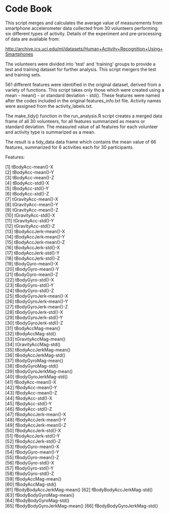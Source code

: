 # Code Book

This script merges and calculates the average value of measurements from smartphone accelerometer data collected from 30 volunteers performing six different types of activity. Details of the experiment and pre-processing of data are available from: 

http://archive.ics.uci.edu/ml/datasets/Human+Activity+Recognition+Using+Smartphones 

The volunteers were divided into 'test' and 'training' groups to provide a test and training dataset for further analysis. This script mergers the test and training sets. 

561 different features were identified in the original dataset, derived from a variety of functions. This script takes only those which were created using a mean - mean() - or standard deviation - std(). These features were named after the codes included in the original features_info.txt file. Activity names were assigned from the activity_labels.txt. 

The make_tidy() function in the run_analysis.R script creates a merged data frame of all 30 volunteers, for all features summarized as means or standard deviation. The measured value of all features for each volunteer and activity type is summarized as a mean. 

The result is a tidy_data data frame which contains the mean value of 66 features, summarized for 6 activities each for 30 participants. 

Features:                   
  
 [1] tBodyAcc-mean()-X          
 [2] tBodyAcc-mean()-Y          
 [3] tBodyAcc-mean()-Z          
 [4] tBodyAcc-std()-X           
 [5] tBodyAcc-std()-Y           
 [6] tBodyAcc-std()-Z           
 [7] tGravityAcc-mean()-X       
 [8] tGravityAcc-mean()-Y       
 [9] tGravityAcc-mean()-Z       
[10] tGravityAcc-std()-X        
[11] tGravityAcc-std()-Y        
[12] tGravityAcc-std()-Z        
[13] tBodyAccJerk-mean()-X      
[14] tBodyAccJerk-mean()-Y      
[15] tBodyAccJerk-mean()-Z      
[16] tBodyAccJerk-std()-X       
[17] tBodyAccJerk-std()-Y       
[18] tBodyAccJerk-std()-Z       
[19] tBodyGyro-mean()-X         
[20] tBodyGyro-mean()-Y         
[21] tBodyGyro-mean()-Z         
[22] tBodyGyro-std()-X          
[23] tBodyGyro-std()-Y          
[24] tBodyGyro-std()-Z          
[25] tBodyGyroJerk-mean()-X     
[26] tBodyGyroJerk-mean()-Y     
[27] tBodyGyroJerk-mean()-Z     
[28] tBodyGyroJerk-std()-X      
[29] tBodyGyroJerk-std()-Y      
[30] tBodyGyroJerk-std()-Z      
[31] tBodyAccMag-mean()         
[32] tBodyAccMag-std()          
[33] tGravityAccMag-mean()      
[34] tGravityAccMag-std()       
[35] tBodyAccJerkMag-mean()     
[36] tBodyAccJerkMag-std()      
[37] tBodyGyroMag-mean()        
[38] tBodyGyroMag-std()         
[39] tBodyGyroJerkMag-mean()    
[40] tBodyGyroJerkMag-std()     
[41] fBodyAcc-mean()-X          
[42] fBodyAcc-mean()-Y          
[43] fBodyAcc-mean()-Z          
[44] fBodyAcc-std()-X           
[45] fBodyAcc-std()-Y           
[46] fBodyAcc-std()-Z           
[47] fBodyAccJerk-mean()-X      
[48] fBodyAccJerk-mean()-Y      
[49] fBodyAccJerk-mean()-Z      
[50] fBodyAccJerk-std()-X       
[51] fBodyAccJerk-std()-Y       
[52] fBodyAccJerk-std()-Z       
[53] fBodyGyro-mean()-X         
[54] fBodyGyro-mean()-Y         
[55] fBodyGyro-mean()-Z         
[56] fBodyGyro-std()-X          
[57] fBodyGyro-std()-Y          
[58] fBodyGyro-std()-Z          
[59] fBodyAccMag-mean()         
[60] fBodyAccMag-std()          
[61] fBodyBodyAccJerkMag-mean() 
[62] fBodyBodyAccJerkMag-std()  
[63] fBodyBodyGyroMag-mean()    
[64] fBodyBodyGyroMag-std()     
[65] fBodyBodyGyroJerkMag-mean()
[66] fBodyBodyGyroJerkMag-std()

